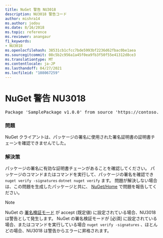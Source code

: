 ```yaml
---
title: NuGet 警告 NU3018
description: NU3018 警告コード
author: mishra14
ms.author: jodou
ms.date: 8/16/2018
ms.topic: reference
ms.reviewer: anangaur
f1_keywords:
- NU3018
ms.openlocfilehash: 38531cb1cfcc7bde5993bf2236d62fbac0be1aea
ms.sourcegitcommit: 08c5b2c956a1a45f0ea9fb3f50f55e41312d8ce3
ms.translationtype: MT
ms.contentlocale: ja-JP
ms.lasthandoff: 04/27/2021
ms.locfileid: "108067259"
---
```

# <a name="nuget-warning-nu3018"></a>NuGet 警告 NU3018

<pre>Package 'SamplePackage v1.0.0' from source 'https://contoso.com/index.json': The primary signature's signing certificate is not trusted by the trust provider.</pre>

### <a name="issue"></a>問題

NuGet クライアントは、パッケージの署名に使用された署名証明書の証明書チェーンを確認できませんでした。

### <a name="solution"></a>解決策

パッケージの署名に有効な証明書チェーンがあることを確認してください。 パッケージのコマンドまたはコマンドを実行して、パッケージの署名を確認でき `nuget verify -signatures` `dotnet nuget verify` ます。 問題が解決しない場合は、この問題を生成したパッケージと共に、 [NuGet/Home](https://github.com/NuGet/Home/issues) で問題を報告してください。

> [!Note]
> NuGet の [署名検証モード](../../consume-packages/installing-signed-packages.md#configure-package-signature-requirements) が accept (既定値) に設定されている場合、NU3018 は警告として発生します。
> NuGet の署名検証モードが [必須] に設定されている場合、またはコマンドを実行している場合 `nuget verify -signatures` 、ほとんどの場合、NU3018 は警告からエラーに昇格されます。
